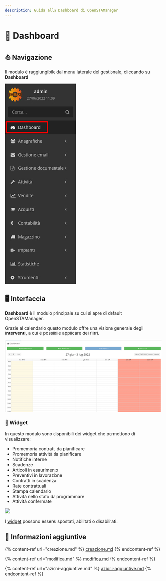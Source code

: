 ```yaml
---
description: Guida alla Dashboard di OpenSTAManager
---
```


# 📅 Dashboard

## ⛵ Navigazione

Il modulo è raggiungibile dal menu laterale del gestionale, cliccando su **Dashboard**

![](<../../../.gitbook/assets/immagine (63).png>)

## 🖥️ **Interfaccia**

**Dashboard** è il modulo principale su cui si apre di default OpenSTAManager.

Grazie al calendario questo modulo offre una visione generale degli I**nterventi,** a cui è possibile applicare dei filtri.

![](<../../../.gitbook/assets/immagine (40) (1).png>)

### 👾 Widget

In questo modulo sono disponibili dei widget che permettono di visualizzare:

* Promemoria contratti da pianificare
* Promemoria attività da pianificare
* Notifiche interne
* Scadenze
* Articoli in esaurimento
* Preventivi in lavorazione
* Contratti in scadenza
* Rate contrattuali
* Stampa calendario
* Attività nello stato da programmare
* Attività confermate

![](https://firebasestorage.googleapis.com/v0/b/gitbook-x-prod.appspot.com/o/spaces%2F-LZJeLg23eVDvrCv74U7-887967055%2Fuploads%2F8e1rYalOqDuajyd9n5WC%2Ffile.png?alt=media)

I [widget](../../interfaccia/widget.md) possono essere: spostati, abilitati o disabilitati.

## 🔽 Informazioni aggiuntive

{% content-ref url="creazione.md" %}
[creazione.md](creazione.md)
{% endcontent-ref %}

{% content-ref url="modifica.md" %}
[modifica.md](modifica.md)
{% endcontent-ref %}

{% content-ref url="azioni-aggiuntive.md" %}
[azioni-aggiuntive.md](azioni-aggiuntive.md)
{% endcontent-ref %}

